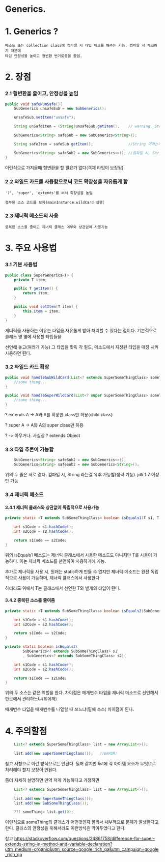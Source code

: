 ﻿# Generics.

# 1. Generics ? 
    메소드 또는 collection class에 컴파일 시 타입 체크를 해주는 기능. 컴파일 시 체크하기 때문에
    타입 안정성을 높이고 형변환 번거로움을 줄임.
    
# 2. 장점

### 2.1 형변환을 줄이고, 안정성을 높임
```java
public void safeNunSafe(){
    SubGenerics unsafeSub = new SubGenerics();

    unsafeSub.setItem("unsafe");

    String unSafeitem = (String)unsafeSub.getItem();    // warning. String 이라는 보장이 안됨

    SubGenerics<String> safeSub = new SubGenerics<String>();

    String safeItem = safeSub.getItem();                //String 이라는게 보장이 됨

    SubGenerics<String> safeSub2 = new SubGenerics<>(); //컴파일 시, String 라는걸 유추(추론) 가능하여서 생략가능.
}
```
이런식으로 가져올떄 형변환을 할 필요가 없다(객체 타입이 보장됨).

### 2.2 와일드 카드를 사용함으로써 코드 확장성을 자유롭게 함
    '?', 'super', 'extends'를 써서 확장성을 높임
    
    첨부된 소스 코드를 보자(mainInstance.wildCard 실행)

### 2.3 제너릭 메소드의 사용
    중복된 소스를 줄이고 제너릭 클래스 여부와 상관없이 사용가능

# 3. 주요 사용법

### 3.1 기본 사용법
```java
public class SuperGenerics<T> {
    private T item;

    public T getItem() {
        return item;
    }

    public void setItem(T item) {
        this.item = item;
    }
}
```

제너릭을 사용하는 이유는 타입을 자유롭게 받아 처리할 수 있다는 점이다. 기본적으로 클래스 명 옆에 사용할 타입들을

선언해 놓고(여러개 가능) 그 타입을 맞춰 각 필드, 메소드에서 지정된 타입을 매칭 시켜 사용하면 된다.


### 3.2 와일드 카드 확장
```java
public void handleSubWildCard(List<? extends SuperSomeThingClass> someThingList) {
    //some thing...
}

public void handleSuperWildCard(List<? super SuperSomeThingClass> someThingList) {
    //some thing...
}
```
? extends A -> A와 A를 확장한 class만 허용(child class)

? super A -> A와 A의 super class만 허용

? -> 아무거나. 사실상 ? extends Object

### 3.3 타입 추론이 가능함
```java
    SubGenerics<String> safeSub2 = new SubGenerics<>();    
    SubGenerics<String> safeSub2 = new SubGenerics<String>();
```
위의 두 줄은 서로 같다. 컴파일 시, String 라는걸 유추 가능함(생략 가능). jdk 1.7 이상만 가능
### 3.4 제너릭 메소드
#### 3.4.1 제너릭 클래스와 상관없이 독립적으로 사용가능
```java
private static <T extends SubSomeThingClass> boolean isEquals1(T s1, T s2){

    int s1Code = s1.hashCode();
    int s2Code = s2.hashCode();

    return s1Code == s2Code;
}
```
위의 isEquals1 메소드는 제너릭 클래스에서 사용한 메소드도 아니지만 T를 사용이 가능하다. 이는 제너릭 메소드를 선언하여 사용하기에 가능.

추가로 제너릭을 사용 시, 원래는 static하게 만들 수 없지만 제너릭 메소드는 완전 독립적으로 사용이 가능하며, 제너릭 클래스에서 사용한다

하더라도 위에서 T는 클래스에서 선언한 T와 별개의 타입이 된다.

#### 3.4.2 중복된 소스를 줄여줌
```java
private static <T extends SubSomeThingClass> boolean isEquals2(SubGenerics<T> s1, SubGenerics<T> s2){

    int s1Code = s1.hashCode();
    int s2Code = s2.hashCode();

    return s1Code == s2Code;
}
```

```java
private static boolean isEquals3(
        SubGenerics<? extends SubSomeThingClass> s1
        , SubGenerics<? extends SubSomeThingClass> s2){

    int s1Code = s1.hashCode();
    int s2Code = s2.hashCode();

    return s1Code == s2Code;
}
```
위의 두 소스는 같은 역할을 한다. 차이점은 매개변수 타입을 제너릭 메소드로 선언해서 한곳에서 관리하느냐(위에꺼)

매개변수 타입을 매개변수를 나열할 때 쓰느냐(밑에 소스) 차이점이 된다.

# 4. 주의할점
```java
    List<? extends SuperSomeThingClass> list = new ArrayList<>();
    
    list.add(new SuperSomeThingClass());   //ERROR!
```
참고 사항으로 이런 방식으로는 안된다. 될꺼 같지만 list에 각 아이템 요소가 무엇으로 처리해야 할지 보장이 안된다.

쫌더 자세히 설명하면 만약 저게 가능하다고 가정하면
```java
    List<? extends SuperSomeThingClass> list = new ArrayList<>();
    
    list.add(new SuperSomeThingClass());
    list.add(new SubSomeThingClass());

    ??? someThing= list.get(0);
```
이런식으로 someThing의 클래스가 어떤것인지 몰라서 내부적으로 문제가 발생한다고 한다. 클래스의 안정성을 위해서라도 이런방식은 막아두었다고 한다.


참고 https://stackoverflow.com/questions/24861758/difference-for-super-extends-string-in-method-and-variable-declaration?utm_medium=organic&utm_source=google_rich_qa&utm_campaign=google_rich_qa
